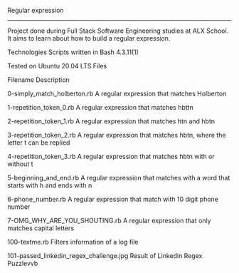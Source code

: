 Regular expression

*****************************************************************************************************************************
Project done during Full Stack Software Engineering studies at ALX School. It aims to learn about how to build a regular expression.




Technologies
Scripts written in Bash 4.3.11(1)



Tested on Ubuntu 20.04 LTS
Files



Filename	Description


0-simply_match_holberton.rb	A regular expression that matches Holberton




1-repetition_token_0.rb	A regular expression that matches hbttn




2-repetition_token_1.rb	A regular expression that matches htn and hbtn





3-repetition_token_2.rb	A regular expression that matches hbtn, where the letter t can be replied





4-repetition_token_3.rb	A regular expression that matches hbtn with or without t





5-beginning_and_end.rb	A regular expression that matches with a word that starts with h and ends with n





6-phone_number.rb	A regular expression that match with 10 digit phone number




7-OMG_WHY_ARE_YOU_SHOUTING.rb	A regular expression that only matches capital letters





100-textme.rb	Filters information of a log file




101-passed_linkedin_regex_challenge.jpg	Result of Linkedin Regex Puzzlevvb
